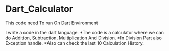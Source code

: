 # Dart_Calculator

This code need To run On Dart Environment

I write a code in the dart language.
*The code is a calculator where we can do Addition, Subtraction, Multiplication And Division.
*In Division Part also Exception handle.
*Also can check the last 10 Calculation History.
